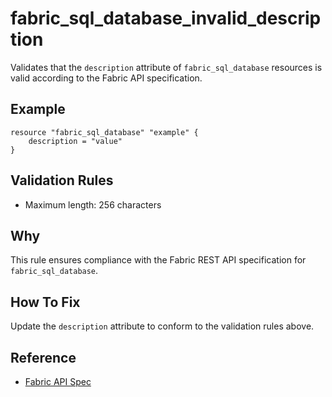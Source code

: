 # fabric_sql_database_invalid_description

Validates that the `description` attribute of `fabric_sql_database` resources is valid according to the Fabric API specification.

## Example

```hcl
resource "fabric_sql_database" "example" {
    description = "value"
}
```

## Validation Rules

- Maximum length: 256 characters


## Why

This rule ensures compliance with the Fabric REST API specification for `fabric_sql_database`.

## How To Fix

Update the `description` attribute to conform to the validation rules above.

## Reference

- [Fabric API Spec](https://github.com/microsoft/fabric-rest-api-specs/tree/main/sqlDatabase/definitions.json)
